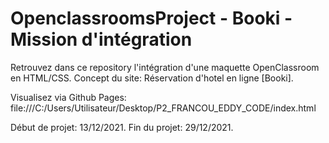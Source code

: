 # OpenclassroomsProject - Booki - Mission d'intégration
Retrouvez dans ce repository l'intégration d'une maquette OpenClassroom en HTML/CSS. Concept du site: Réservation d'hotel en ligne [Booki].

Visualisez via Github Pages: file:///C:/Users/Utilisateur/Desktop/P2_FRANCOU_EDDY_CODE/index.html

Début de projet: 13/12/2021. Fin du projet: 29/12/2021.
